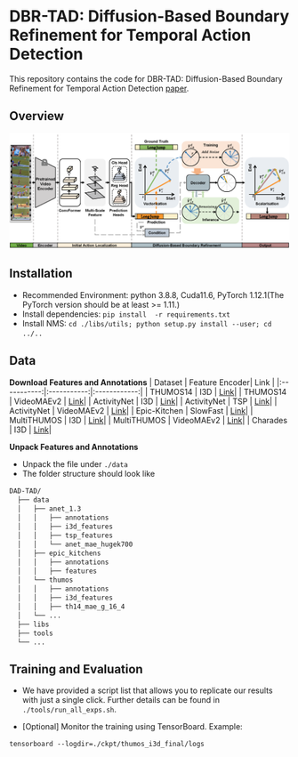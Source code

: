 # DBR-TAD: Diffusion-Based Boundary Refinement for Temporal Action Detection
This repository contains the code for DBR-TAD: Diffusion-Based Boundary Refinement for Temporal Action Detection [paper](https://vsislab.github.io/DBR-TAD/).
## Overview

![Overview](./assets/DBR-TAD.png)

## Installation
+ Recommended Environment: python 3.8.8, Cuda11.6, PyTorch 1.12.1(The PyTorch version should be at least >= 1.11.)
+ Install dependencies: `pip install  -r requirements.txt`
+ Install NMS: `cd ./libs/utils; python setup.py install --user; cd ../..`

## Data
**Download Features and Annotations**
| Dataset  | Feature Encoder| Link |
|:-----------:|:-----------:|:------------:|
| THUMOS14 | I3D | [Link](https://github.com/happyharrycn/actionformer_release/tree/main)|
| THUMOS14 | VideoMAEv2 | [Link](https://github.com/OpenGVLab/InternVideo/tree/main/Downstream/Temporal-Action-Localization)|
| ActivityNet | I3D | [Link](https://github.com/sauradip/tags)|
| ActivityNet | TSP | [Link](https://github.com/happyharrycn/actionformer_release/tree/main)|
| ActivityNet | VideoMAEv2 | [Link](https://github.com/OpenGVLab/InternVideo/tree/main/Downstream/Temporal-Action-Localization)|
| Epic-Kitchen | SlowFast | [Link](https://github.com/happyharrycn/actionformer_release/tree/main)|
| MultiTHUMOS | I3D | [Link](https://github.com/dingfengshi/tridetplus)|
| MultiTHUMOS | VideoMAEv2 | [Link](https://github.com/dingfengshi/tridetplus)|
| Charades | I3D | [Link](https://github.com/dingfengshi/tridetplus)|

**Unpack Features and Annotations**
+ Unpack the file under `./data`
+ The folder structure should look like
```
DAD-TAD/
  ├── data
  │   ├── anet_1.3
  │   │   ├── annotations
  │   │   ├── i3d_features
  │   │   ├── tsp_features
  │   │   └── anet_mae_hugek700
  │   ├── epic_kitchens
  │   │   ├── annotations
  │   │   ├── features
  │   └── thumos
  │   │   ├── annotations
  │   │   ├── i3d_features
  │   │   ├── th14_mae_g_16_4
  │   └── ... 
  ├── libs
  ├── tools
  └── ...
```

## Training and Evaluation
+ We have provided a script list that allows you to replicate our results with just a single click. Further details can be found in `./tools/run_all_exps.sh`.

+ [Optional] Monitor the training using TensorBoard. Example:
```
tensorboard --logdir=./ckpt/thumos_i3d_final/logs
```
